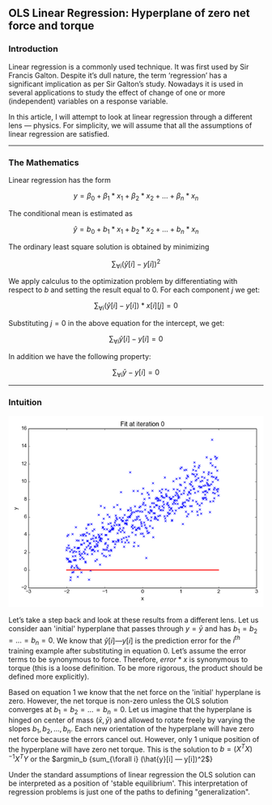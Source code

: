 ## OLS Linear Regression: Hyperplane of zero net force and torque

### Introduction

Linear regression is a commonly used technique. It was first used by Sir Francis Galton. Despite it’s dull nature, the term ‘regression’ has a significant implication as per Sir Galton’s study. Nowadays it is used in several applications to study the effect of change of one or more (independent) variables on a response variable.

In this article, I will attempt to look at linear regression through a different lens — physics. For simplicity, we will assume that all the assumptions of linear regression are satisfied.

---

### The Mathematics

Linear regression has the form

$$y = \beta_0 + \beta_1*x_1 + \beta_2*x_2 + ... + \beta_n*x_n$$

The conditional mean is estimated as

$$\hat{y} = b_0 + b_1*x_1 + b_2*x_2 + ... + b_n*x_n \tag{Equation 0}$$

The ordinary least square solution is obtained by minimizing

$$\sum_{\forall i}(\hat{y}[i]-y[i])^2$$

We apply calculus to the optimization problem by differentiating with respect to $b$ and setting the result equal to $0$. For each component $j$ we get:

$$\sum_{\forall i} (\hat{y}[i]-y[i])*x[i][j]=0$$

Substituting $j=0$ in the above equation for the intercept, we get:

$$\sum_{\forall i} \hat{y}[i]-y[i] = 0$$

In addition we have the following property:

$$\sum_{\forall i} \bar{y}-y[i] = 0 \tag{Equation 1}$$

---

### Intuition

![](data/regressionfit.gif)

Let’s take a step back and look at these results from a different lens. Let us consider aan 'initial' hyperplane that passes through $y=\bar{y}$ and has $b_1 = b_2 = … = b_n = 0$. We know that $\hat{y}[i] — y[i]$ is the prediction error for the $i^{th}$ training example after substituting in equation 0. Let’s assume the error terms to be synonymous to force. Therefore, $error*x$ is synonymous to torque (this is a loose definition. 
To be more rigorous, the product should be defined more explicitly).

Based on equation 1 we know that the net force on the 'initial' hyperplane is zero. However, the net torque is non-zero unless the OLS solution converges at $b_1 = b_2 = … = b_n = 0$. Let us imagine that the hyperplane is hinged on center of mass $(\bar{x}, \bar{y})$ and allowed to rotate freely by varying the slopes $b_1, b_2, ..., b_n$. Each new orientation of the hyperplane will have zero net force because the errors cancel out. However, only 1 unique position of the hyperplane will have zero net torque. This is the solution to $b = (X^TX)^{-1}X^TY$ or the $argmin_b {sum_{\forall i} (\hat{y}[i] — y[i])^2$}

Under the standard assumptions of linear regression the OLS solution can be interpreted as a position of 'stable equilibrium'. This interpretation of regression problems is just one of the paths to defining "generalization".